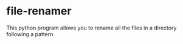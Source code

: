 # file-renamer
This python program allows you to rename all the files in a directory following a pattern
